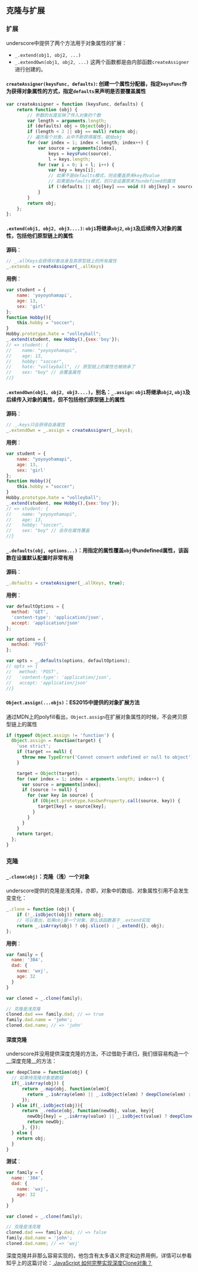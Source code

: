 ## 克隆与扩展
### 扩展
underscore中提供了两个方法用于对象属性的扩展：
- `_.extend(obj1, obj2, ...)`
- `_.extendOwn(obj1, obj2, ...)`
这两个函数都是由内部函数`createAssigner`进行创建的。
#### `createAssigner(keysFunc, defaults)`: 创建一个属性分配器，指定`keysFunc`作为获得对象属性的方式，指定`defaults`来声明是否要覆盖属性
```js
var createAssigner = function (keysFunc, defaults) {
    return function (obj) {
        // 参数的长度反映了传入对象的个数
        var length = arguments.length;
        if (defaults) obj = Object(obj);
        if (length < 2 || obj == null) return obj;
        // 遍历每个对象，从中不断获得属性，赋给obj
        for (var index = 1; index < length; index++) {
            var source = arguments[index],
                keys = keysFunc(source),
                l = keys.length;
            for (var i = 0; i < l; i++) {
                var key = keys[i];
                // 如果不是defaults模式，则会覆盖原来key的value
                // 如果是defaults模式，则只会设置原来为undefined的属性
                if (!defaults || obj[key] === void 0) obj[key] = source[key];
            }
        }
        return obj;
    };
};
```

#### `.extend(obj1, obj2, obj3....)`: `obj1`将继承`obj2`, `obj3`及后续传入对象的属性，包括他们原型链上的属性
__源码__：
```js
// _.allKeys会获得对象自身及其原型链上的所有属性
_.extends = createAssigner(_.allKeys)
```

__用例__：
```js
var student = {
    name: 'yoyoyohamapi',
    age: 13,
    sex: 'girl'
};
function Hobby(){
    this.hobby = "soccer";
}
Hobby.prototype.hate = "volleyball";
_.extend(student, new Hobby(),{sex:'boy'});
// => student: {
//    name: "yoyoyohamapi",
//    age: 13,
//    hobby: "soccer",
//    hate: "volleyball", // 原型链上的属性也被继承了
//    sex: "boy" // 会覆盖属性
//}
```

#### `.extendOwn(obj1, obj2, obj3....)`，别名：`_.assign`: `obj1`将继承`obj2`, `obj3`及后续传入对象的属性，但不包括他们原型链上的属性
__源码__：
```js
// _.keys只会获得自身属性
_.extendOwn = _.assign = createAssigner(_.keys);
```

__用例__：
```js
var student = {
    name: "yoyoyohamapi",
    age: 13,
    sex: 'girl'
};
function Hobby(){
    this.hobby = "soccer";
}
Hobby.prototype.hate = "volleyball";
_.extend(student, new Hobby(),{sex:'boy'});
// => student: {
//    name: "yoyoyohamapi",
//    age: 13,
//    hobby: "soccer", 
//    sex: "boy" // 会存在属性覆盖
//}
```

#### `_.defaults(obj, options...)`：用指定的属性覆盖`obj`中undefined属性，该函数在设置默认配置时非常有用
__源码__：
```js
_.defaults = createAssigner(_.allKeys, true);
```

__用例__：
```js
var defaultOptions = {
  method: 'GET',
  'content-type': 'application/json',
  accept: 'application/json'
};

var options = {
  method: 'POST'
};

var opts = _.defaults(options, defaultOptions);
// opts => {
//   method: 'POST',
//   'content-type': 'application/json',
//   accept: 'application/json'
//}
```

#### `Object.assign(...objs)`：ES2015中提供的对象扩展方法
通过MDN上的polyfill看出，`Object.assign`在扩展对象属性的时候，不会拷贝原型链上的属性
```js
if (typeof Object.assign != 'function') {
  Object.assign = function(target) {
    'use strict';
    if (target == null) {
      throw new TypeError('Cannot convert undefined or null to object');
    }

    target = Object(target);
    for (var index = 1; index < arguments.length; index++) {
      var source = arguments[index];
      if (source != null) {
        for (var key in source) {
          if (Object.prototype.hasOwnProperty.call(source, key)) {
            target[key] = source[key];
          }
        }
      }
    }
    return target;
  };
}
```

### 克隆
#### `_.clone(obj)`：克隆（浅）一个对象
underscore提供的克隆是浅克隆，亦即，对象中的数组、对象属性引用不会发生变变化：
```js
_.clone = function (obj) {
    if (!_.isObject(obj)) return obj;
    // 可以看出，如果obj是一个对象，那么该函数基于_.extend实现
    return _.isArray(obj) ? obj.slice() : _.extend({}, obj);
};
```

__用例__：
```js
var family = {
  name: '304',
  dad: {
    name: 'wxj',
    age: 32
  }
}

var cloned = _.clone(family);

// 克隆是浅克隆
cloned.dad === family.dad; // => true
family.dad.name = 'john';
cloned.dad.name; // => 'john'
```

#### 深度克隆
underscore并没用提供深度克隆的方法，不过借助于递归，我们很容易构造一个__深度克隆__的方法：
```js
var deepClone = function(obj) {
  // 如果待克隆对象是数组
  if(_.isArray(obj)) {
      return _.map(obj, function(elem){
        return _.isArray(elem) || _.isObject(elem) ? deepClone(elem) : elem;
      });
  } else if(_.isObject(obj)){
      return _.reduce(obj, function(newObj, value, key){
        newObj[key] = _.isArray(value) || _.isObject(value) ? deepClone(value) : value;
        return newObj;
      }, {});
  } else {
    return obj;
  }
}
```

__测试__：
```js
var family = {
  name: '304',
  dad: {
    name: 'wxj',
    age: 32
  }
}

var cloned = _.clone(family);

// 克隆是浅克隆
cloned.dad === family.dad; // => false
family.dad.name = 'john';
cloned.dad.name; // => 'wxj'
```

深度克隆并非那么容易实现的，他包含有太多语义界定和边界用例，详情可以参看知乎上的这篇讨论：[
JavaScript 如何完整实现深度Clone对象？](https://www.zhihu.com/question/47746441)
